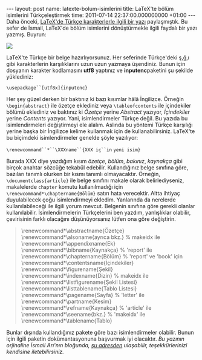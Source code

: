 --- layout: post name: latexte-bolum-isimlerini title: LaTeX'te bölüm isimlerini Türkçeleştirmek time: 2011-07-14 22:37:00.000000000 +01:00 --- Daha önceki, [LaTeX'de Türkçe karakterlerle ilgili bir yazı](http://asuyatuyolar.blogspot.com/2011/05/latexde-turkce-karakter-kodlar.html) paylaşmıştık. Bu sefer de İsmail, LaTeX'de bölüm isimlerini dönüştürmekle ilgili faydalı bir yazı yazmış. Buyrun:

[![](http://2.bp.blogspot.com/-yCafCpW9pOM/TZiwLru_M3I/AAAAAAAAA3U/deiqc4-I78Q/s200/latex_logo.jpg)](http://2.bp.blogspot.com/-yCafCpW9pOM/TZiwLru_M3I/AAAAAAAAA3U/deiqc4-I78Q/s1600/latex_logo.jpg)

LaTeX'te Türkçe bir belge hazırlıyorsunuz. Her seferinde Türkçe'deki ş,ğ,ı gibi karakterlerin karşılıklarını uzun uzun yazmaya üşendiniz. Bunun için dosyanın karakter kodlamasını **utf8** yaptınız ve **inputenc**paketini şu şekilde yüklediniz:

`\usepackage``[utf8x]{inputenc}`

Her şey güzel derken bir baktınız ki bazı kısımlar hâlâ İngilizce. Örneğin `\begin{abstract}` ile özetçe eklediniz veya `\tableofcontents` ile içindekiler bölümü eklediniz ve baktınız ki *Özetçe* yerine *Abstract* yazıyor, *İçindekiler* yerine *Contents* yazıyor. Yani, isimlendirmeler Türkçe değil. Bu yazıda bu isimlendirmeleri değiştirmeyi ele alalım. Aslında bu yöntemi Türkçe karşılığı yerine başka bir İngilizce kelime kullanmak için de kullanabilirsiniz.
LaTeX'te bu biçimdeki isimlendirmeler genelde şöyle yazılıyor:

`\renewcommand``*``\XXXname``{XXX iç``in` `yeni isim}`

Burada XXX diye yazdığım kısım *özetçe*, *bölüm*, *bakınız*, *kaynakça* gibi birçok anahtar sözcüğe tekabül edebilir. Kullandığınız belge sınıfına göre, bazıları tanımlı olurken bir kısmı tanımlı olmayacaktır. Örneğin, `\documentclass{article}` ile belge sınıfını makale olarak belirlediyseniz, makalelerde `chapter` komutu kullanılmadığı için `\renewcommand*\chaptername{Bölüm}` satırı hata verecektir.
Altta ihtiyaç duyulabilecek çoğu isimlendirmeyi ekledim. Yanlarında da nerelerde kullanılabileceği ile ilgili yorum mevcut. Belgenin sınıfına göre gerekli olanlar kullanılabilir. İsimlendirmelerin Türkçelerini ben yazdım, yanlışlıklar olabilir, çevirisinin farklı olacağını düşünüyorsanız lütfen ona göre değiştirin.

> \\renewcommand\*\\abstractname{Özetçe}
> \\renewcommand\*\\alsoname{ayrıca bkz.} % makeidx ile
> \\renewcommand\*\\appendixname{Ek}
> \\renewcommand\*\\bibname{Kaynakça} % 'report' ile
> \\renewcommand\*\\chaptername{Bölüm} % 'report' ve 'book' için
> \\renewcommand\*\\contentsname{İçindekiler}
> \\renewcommand\*\\figurename{Şekil}
> \\renewcommand\*\\indexname{Dizin} % makeidx ile
> \\renewcommand\*\\listfigurename{Şekil Listesi}
> \\renewcommand\*\\listtablename{Tablo Listesi}
> \\renewcommand\*\\pagename{Sayfa} % 'letter' ile
> \\renewcommand\*\\partname{Kesim}
> \\renewcommand\*\\refname{Kaynakça} % 'article' ile
> \\renewcommand\*\\seename{bkz.} % 'makeidx' ile
> \\renewcommand\*\\tablename{Tablo}

Bunlar dışında kullandığınız pakete göre bazı isimlendirmeler olabilir. Bunun için ilgili paketin dokümantasyonuna başvurmak iyi olacaktır.
*Bu yazının orjinaline İsmail Arı'nın bloğunda, [şu adresden](http://ismailari.com/blog/latexte-ozetce-bolum-icindekiler-vb-isimlendirmelerini-degistirmek/) ulaşabilir, teşekkürlerinizi kendisine iletebilirsiniz.*
